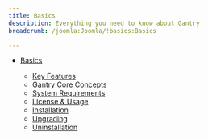 ```yaml
---
title: Basics
description: Everything you need to know about Gantry
breadcrumb: /joomla:Joomla/!basics:Basics

---
```


* [Basics]()

    - [Key Features]()
    - [Gantry Core Concepts](gantry_core_concepts.md)
    - [System Requirements](system_requirements.md)
    - [License & Usage](license_and_usage.md)
    - [Installation](installation.md)
    - [Upgrading](upgrading.md)
    - [Uninstallation](Uninstallation.md)
